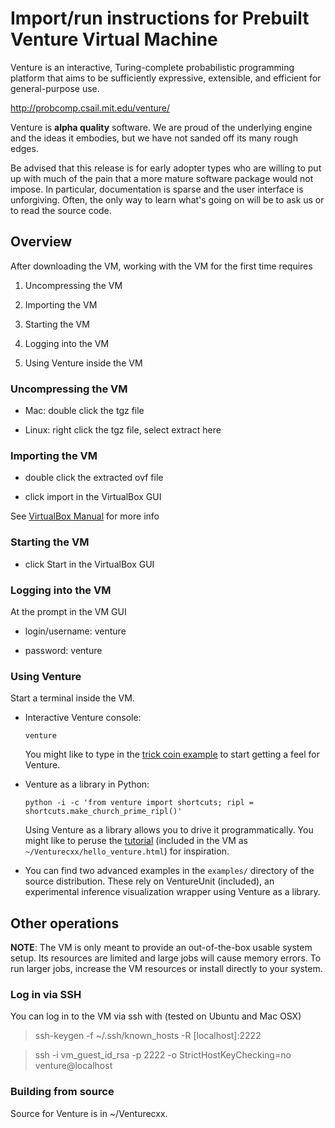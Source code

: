 Import/run instructions for Prebuilt Venture Virtual Machine
============================================================

Venture is an interactive, Turing-complete probabilistic programming
platform that aims to be sufficiently expressive, extensible, and
efficient for general-purpose use.

http://probcomp.csail.mit.edu/venture/

Venture is **alpha quality** software.  We are proud of the underlying
engine and the ideas it embodies, but we have not sanded off its many
rough edges.

Be advised that this release is for early adopter types who are
willing to put up with much of the pain that a more mature software
package would not impose.  In particular, documentation is sparse and
the user interface is unforgiving.  Often, the only way to learn
what's going on will be to ask us or to read the source code.

## Overview

After downloading the VM, working with the VM for the first time requires

1. Uncompressing the VM

1. Importing the VM

1. Starting the VM

1. Logging into the VM

1. Using Venture inside the VM

### Uncompressing the VM

- Mac: double click the tgz file

- Linux: right click the tgz file, select extract here

### Importing the VM

- double click the extracted ovf file

- click import in the VirtualBox GUI

See [VirtualBox Manual](https://www.virtualbox.org/manual/ch01.html#ovf) for more info

### Starting the VM

- click Start in the VirtualBox GUI

### Logging into the VM

At the prompt in the VM GUI

- login/username: venture

- password: venture

### Using Venture

Start a terminal inside the VM.

-   Interactive Venture console:

        venture

    You might like to type in the [trick coin
    example](http://probcomp.csail.mit.edu/venture/console-tutorial.html)
    to start getting a feel for Venture.

-   Venture as a library in Python:

        python -i -c 'from venture import shortcuts; ripl = shortcuts.make_church_prime_ripl()'

    Using Venture as a library allows you to drive it
    programmatically.  You might like to peruse the
    [tutorial](http://probcomp.csail.mit.edu/venture/library-tutorial.html)
    (included in the VM as `~/Venturecxx/hello_venture.html`) for inspiration.

-   You can find two advanced examples in the `examples/` directory of
    the source distribution.  These rely on VentureUnit (included), an
    experimental inference visualization wrapper using Venture as a
    library.

## Other operations

**NOTE**: The VM is only meant to provide an out-of-the-box usable
system setup.  Its resources are limited and large jobs will cause
memory errors.  To run larger jobs, increase the VM resources or
install directly to your system.

### Log in via SSH

You can log in to the VM via ssh with (tested on Ubuntu and Mac OSX)

> ssh-keygen -f ~/.ssh/known_hosts -R [localhost]:2222

> ssh -i vm_guest_id_rsa -p 2222 -o StrictHostKeyChecking=no venture@localhost

### Building from source

Source for Venture is in ~/Venturecxx.
